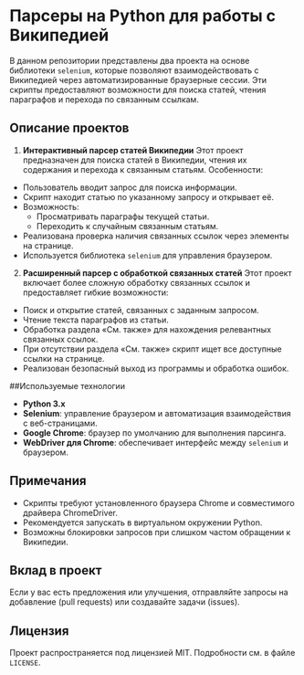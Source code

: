 
# Парсеры на Python для работы с Википедией

В данном репозитории представлены два проекта на основе библиотеки `selenium`, которые позволяют взаимодействовать с Википедией через автоматизированные браузерные сессии. Эти скрипты предоставляют возможности для поиска статей, чтения параграфов и перехода по связанным ссылкам.

 ## Описание проектов

1. **Интерактивный парсер статей Википедии**
Этот проект предназначен для поиска статей в Википедии, чтения их содержания и перехода к связанным статьям. Особенности:
- Пользователь вводит запрос для поиска информации.
- Скрипт находит статью по указанному запросу и открывает её.
- Возможность:
  - Просматривать параграфы текущей статьи.
  - Переходить к случайным связанным статьям.
- Реализована проверка наличия связанных ссылок через элементы на странице.
- Используется библиотека `selenium` для управления браузером.

 2. **Расширенный парсер с обработкой связанных статей**
Этот проект включает более сложную обработку связанных ссылок и предоставляет гибкие возможности:
- Поиск и открытие статей, связанных с заданным запросом.
- Чтение текста параграфов из статьи.
- Обработка раздела «См. также» для нахождения релевантных связанных ссылок.
- При отсутствии раздела «См. также» скрипт ищет все доступные ссылки на странице.
- Реализован безопасный выход из программы и обработка ошибок.

 ##Используемые технологии
- **Python 3.x**
- **Selenium**: управление браузером и автоматизация взаимодействия с веб-страницами.
- **Google Chrome**: браузер по умолчанию для выполнения парсинга.
- **WebDriver для Chrome**: обеспечивает интерфейс между `selenium` и браузером.


## Примечания
- Скрипты требуют установленного браузера Chrome и совместимого драйвера ChromeDriver.
- Рекомендуется запускать в виртуальном окружении Python.
- Возможны блокировки запросов при слишком частом обращении к Википедии.

 ## Вклад в проект
Если у вас есть предложения или улучшения, отправляйте запросы на добавление (pull requests) или создавайте задачи (issues).

## Лицензия
Проект распространяется под лицензией MIT. Подробности см. в файле `LICENSE`.



 
